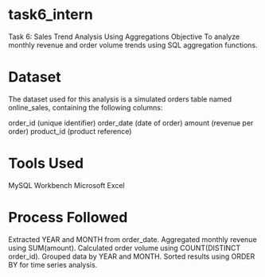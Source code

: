 # task6_intern
Task 6: Sales Trend Analysis Using Aggregations
Objective
To analyze monthly revenue and order volume trends using SQL aggregation functions.

# Dataset

The dataset used for this analysis is a simulated orders table named online_sales, containing the following columns:

order_id (unique identifier)
order_date (date of order)
amount (revenue per order)
product_id (product reference)

# Tools Used
MySQL Workbench
Microsoft Excel

# Process Followed

Extracted YEAR and MONTH from order_date.
Aggregated monthly revenue using SUM(amount).
Calculated order volume using COUNT(DISTINCT order_id).
Grouped data by YEAR and MONTH.
Sorted results using ORDER BY for time series analysis.

